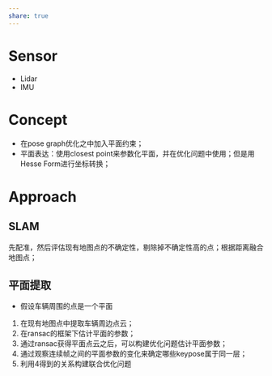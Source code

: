 ```yaml
---
share: true
---
```


# Sensor
- Lidar
- IMU

# Concept
- 在pose graph优化之中加入平面约束；
- 平面表达：使用closest point来参数化平面，并在优化问题中使用；但是用Hesse Form进行坐标转换；

# Approach
## SLAM
先配准，然后评估现有地图点的不确定性，剔除掉不确定性高的点；根据距离融合地图点；


## 平面提取
- 假设车辆周围的点是一个平面
1. 在现有地图点中提取车辆周边点云；
2. 在ransac的框架下估计平面的参数；
3. 通过ransac获得平面点云之后，可以构建优化问题估计平面参数；
4. 通过观察连续帧之间的平面参数的变化来确定哪些keypose属于同一层；
5. 利用4得到的关系构建联合优化问题